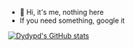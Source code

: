 - 👋 Hi, it's me, nothing here
- If you need something, google it

[![Dydypd's GitHub stats](https://github-readme-stats.vercel.app/api?username=dydypd)](https://github.com/dydypd/github-readme-stats)
<!---
dydypd/dydypd is a ✨ special ✨ repository because its `README.md` (this file) appears on your GitHub profile.
You can click the Preview link to take a look at your changes.
--->
